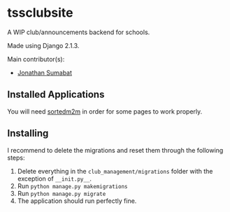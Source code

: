 # tssclubsite

A WIP club/announcements backend for schools.

Made using Django 2.1.3.

Main contributor(s): 

* [Jonathan Sumabat](https://github.com/jsumabat)

## Installed Applications

You will need [sortedm2m](https://github.com/gregmuellegger/django-sortedm2m) in order for some pages to work properly. 

## Installing

I recommend to delete the migrations and reset them through the following steps:

1. Delete everything in the `club_management/migrations` folder with the exception of `__init.py__`.
2. Run `python manage.py makemigrations`
3. Run `python manage.py migrate`
4. The application should run perfectly fine.
